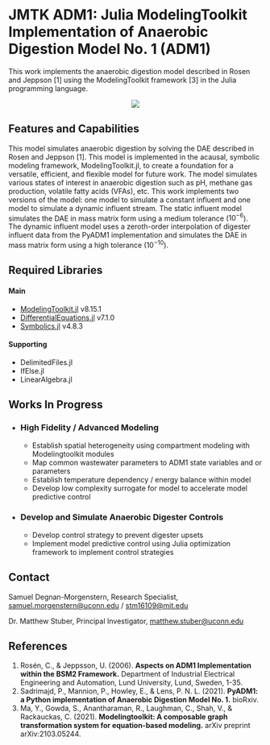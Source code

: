 # JMTK ADM1: Julia ModelingToolkit Implementation of Anaerobic Digestion Model No. 1 (ADM1)
This work implements the anaerobic digestion model described in Rosen and Jeppson [1] using the ModelingToolkit framework [3] in the Julia programming language.

<p align="center">
  <img src="https://user-images.githubusercontent.com/63276909/180452652-148654ae-aff8-44e4-b215-0c64687c3c2b.png" />
</p>

## Features and Capabilities
This model simulates anaerobic digestion by solving the DAE described in Rosen and Jeppson [1]. This model is implemented in the acausal, symbolic modeling framework, ModelingToolkit.jl, to create a foundation for a versatile, efficient, and flexible model for future work. The model simulates various states of interest in anaerobic digestion such as pH, methane gas production, volatile fatty acids (VFAs), etc. This work implements two versions of the model: one model to simulate a constant influent and one model to simulate a dynamic influent stream. The static influent model simulates the DAE in mass matrix form using a medium tolerance ($10^{-6}$). The dynamic influent model uses a zeroth-order interpolation of digester influent data from the PyADM1 implementation and simulates the DAE in mass matrix form using a high tolerance ($10^{-10}$).

## Required Libraries
#### Main
- [ModelingToolkit.jl](https://github.com/SciML/ModelingToolkit.jl) v8.15.1
- [DifferentialEquations.jl](https://github.com/SciML/DifferentialEquations.jl) v7.1.0
- [Symbolics.jl](https://symbolics.juliasymbolics.org/dev/) v4.8.3
#### Supporting
- DelimitedFiles.jl
- IfElse.jl
- LinearAlgebra.jl

## Works In Progress
- ### High Fidelity / Advanced Modeling
    - Establish spatial heterogeneity using compartment modeling with Modelingtoolkit modules
    - Map common wastewater parameters to ADM1 state variables and or parameters
    - Establish temperature dependency / energy balance within model
    - Develop low complexity surrogate for model to accelerate model predictive control

- ### Develop and Simulate Anaerobic Digester Controls
    - Develop control strategy to prevent digester upsets
    - Implement model predictive control using Julia optimization framework to implement control strategies

## Contact
Samuel Degnan-Morgenstern, Research Specialist, samuel.morgenstern@uconn.edu / stm16109@mit.edu

Dr. Matthew Stuber, Principal Investigator, matthew.stuber@uconn.edu

## References
1. Rosén, C., & Jeppsson, U. (2006). **Aspects on ADM1 Implementation within the BSM2 Framework.** Department of Industrial Electrical Engineering and Automation, Lund University, Lund, Sweden, 1-35.
2. Sadrimajd, P., Mannion, P., Howley, E., & Lens, P. N. L. (2021). **PyADM1: a Python implementation of Anaerobic Digestion Model No. 1.** bioRxiv.
3. Ma, Y., Gowda, S., Anantharaman, R., Laughman, C., Shah, V., & Rackauckas, C. (2021). **Modelingtoolkit: A composable graph transformation system for equation-based modeling.** arXiv preprint arXiv:2103.05244.
